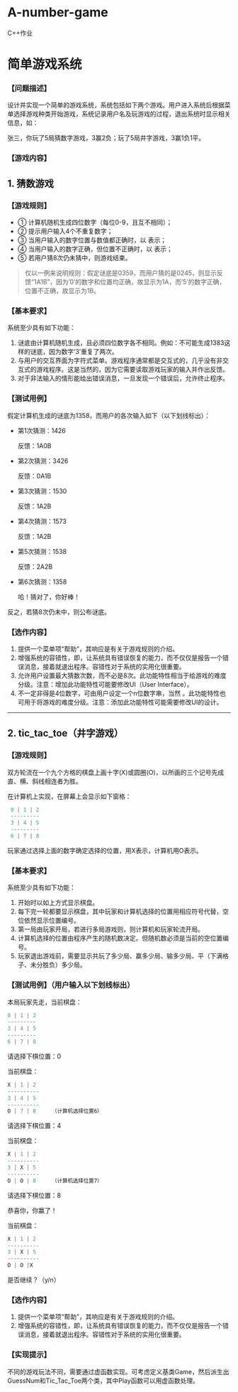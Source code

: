 ﻿# A-number-game


C++作业


# 简单游戏系统


### 【问题描述】


设计并实现一个简单的游戏系统，系统包括如下两个游戏。用户进入系统后根据菜单选择游戏种类开始游戏，系统记录用户名及玩游戏的过程，退出系统时显示相关信息，如：


张三，你玩了5局猜数字游戏，3赢2负；玩了5局井字游戏，3赢1负1平。
### 【游戏内容】
## 1. 猜数游戏
### 【游戏规则】


* ① 计算机随机生成四位数字（每位0-9，且互不相同）；
* ② 提示用户输入4个不重复数字；
* ③ 当用户输入的数字位置与数值都正确时，以 表示；
* ④ 当用户输入的数字正确，但位置不正确时，以 表示；
* ⑤ 若用户猜8次仍未猜中，则游戏结束。


> 仅以一例来说明规则：假定谜底是0359，而用户猜的是0245，则显示反馈“1A1B”，因为’0’的数字和位置均正确，故显示为1A，而’5’的数字正确，位置不正确，故显示为1B。


### 【基本要求】


系统至少具有如下功能：


1. 谜底由计算机随机生成，且必须四位数字各不相同。例如：不可能生成1383这样的谜底，因为数字’3’重复了两次。
2. 与用户的交互界面为字符式菜单。游戏程序通常都是交互式的，几乎没有非交互式的游戏程序。这是当然的，因为它需要读取游戏玩家的输入并作出反馈。
3. 对于非法输入的情形能给出错误消息，一旦发现一个错误后，允许终止程序。


### 【测试用例】


假定计算机生成的谜底为1358，而用户的各次输入如下（以下划线标出）：


* 第1次猜测：1426


  反馈：1A0B


* 第2次猜测：3426


  反馈：0A1B


* 第3次猜测：1530


  反馈：1A2B


* 第4次猜测：1573


  反馈：1A2B


* 第5次猜测：1538


  反馈：2A2B


* 第6次猜测：1358


  哈！猜对了，你好棒！


反之，若猜8次仍未中，则公布谜底。 


### 【选作内容】


1. 提供一个菜单项“帮助”，其响应是有关于游戏规则的介绍。
2. 增强系统的容错性，即，让系统具有错误恢复的能力，而不仅仅是报告一个错误消息，接着就退出程序。容错性对于系统的实用化很重要。
3. 允许用户设置最大猜数次数，而不必是8次。此功能特性相当于给游戏的难度分级。注意：增加此功能特性可能要修改UI（User Interface）。
4. 不一定非得是4位数字，可由用户设定一个n位数字串，当然 。此功能特性也可用于将游戏的难度分级。注意：添加此功能特性可能需要修改UI的设计。


***  
## 2.  tic_tac_toe（井字游戏）


### 【游戏规则】


双方轮流在一个九个方格的棋盘上画十字(X)或圆圈(O)，以所画的三个记号先成直、横、斜线相连者为胜。


在计算机上实现，在屏幕上会显示如下窗格：
 ```javascript
  0 | 1 | 2
  ---------
  3 | 4 | 5
  ---------
  6 | 7 | 8 
```


玩家通过选择上面的数字确定选择的位置，用X表示，计算机用O表示。


### 【基本要求】


系统至少具有如下功能：


1. 开始时以如上方式显示棋盘。
2. 每下完一轮都要显示棋盘，其中玩家和计算机选择的位置用相应符号代替，空位依然显示位置编号。
3. 第一局由玩家开局，若进行多局游戏则，则计算机和玩家轮流开局。
4. 计算机选择的位置由程序产生的随机数决定。但随机数必须是当前的空位置编号。
5. 玩家退出游戏前，需要显示共玩了多少局、赢多少局、输多少局、平（下满格子、未分胜负）多少局。


### 【测试用例】（用户输入以下划线标出）


本局玩家先走，当前棋盘：

```javascript
0 | 1 | 2
---------
3 | 4 | 5
---------
6 | 7 | 8
```  

 请选择下棋位置：0


当前棋盘：

```javascript
X | 1 | 2
----------
3 | 4 | 5
----------
O | 7 | 8     （计算机选择位置6）
```

请选择下棋位置：4


当前棋盘：

```javascript
X | 1 | 2
----------
3 | X | 5
----------
O | O | 8     （计算机选择位置7）
```

请选择下棋位置：8


恭喜你，你赢了！


当前棋盘：

```javascript
X | 1 | 2
----------
3 | X | 5
----------
O | O |X
```

  
是否继续？（y/n）



### 【选作内容】



1. 提供一个菜单项“帮助”，其响应是有关于游戏规则的介绍。
2. 增强系统的容错性，即，让系统具有错误恢复的能力，而不仅仅是报告一个错误消息，接着就退出程序。容错性对于系统的实用化很重要。


### 【实现提示】


不同的游戏玩法不同，需要通过虚函数实现。可考虑定义基类Game，然后派生出GuessNum和Tic_Tac_Toe两个类，其中Play函数可以用虚函数处理。